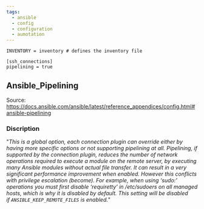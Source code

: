 ```yaml
---
tags:
  - ansible
  - config
  - configuration
  - aumotation
---
```

```[defaults]
INVENTORY = inventory # defines the inventory file

[ssh_connections]
pipelining = true 
```

## Ansible_Pipelining 

Source: https://docs.ansible.com/ansible/latest/reference_appendices/config.html#ansible-pipelining
### Discription 

"*This is a global option, each connection plugin can override either by having more specific options or not supporting pipelining at all. Pipelining, if supported by the connection plugin, reduces the number of network operations required to execute a module on the remote server, by executing many Ansible modules without actual file transfer. It can result in a very significant performance improvement when enabled. However this conflicts with privilege escalation (become). For example, when using ‘sudo:’ operations you must first disable ‘requiretty’ in /etc/sudoers on all managed hosts, which is why it is disabled by default. This setting will be disabled if `ANSIBLE_KEEP_REMOTE_FILES` is enabled.*"
